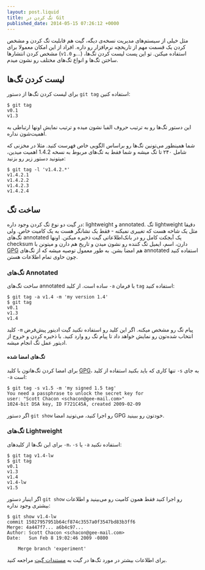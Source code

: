 ```yaml
---
layout: post.liquid
title: تگ کردن در Git
published_date: 2014-05-15 07:26:12 +0000
---
```


مثل خیلی از سیستم‌های مدیریت نسخه‌ی دیگه، گیت هم قابلیت تگ کردن و مشخص کردن یک قسمت مهم از تاریخچه نرم‌افزار رو داره. افراد از این امکان معمولا برای مشخص کردن انتشارها (`v1.0` و...) استفاده میکنن. تو این پست لیست کردن تگ‌ها، ساختن تگ‌ها و انواع تگ‌های مختلف رو نشون میدم.

## لیست کردن تگ‌ها
برای لیست کردن تگ‌ها از دستور `git tag` استفاده کنین:

```shell
$ git tag
v0.1
v1.3
```

این دستور تگ‌ها رو به ترتیب حروف الفبا نشون میده و ترتیب نمایش اونها ارتباطی به اهمیت‌شون نداره.

شما همینطور می‌تونین تگ‌ها رو براساس الگویی خاص فهرست کنید. مثلا در مخزنی که شامل ۲۴۰ تا تگ میشه و شما فقط به تگ‌های مربوط به نسخه 1.4.2 اهمیت میدین، میتونید دستور زیر رو بزنید:

```shell
$ git tag -l 'v1.4.2.*'
v1.4.2.1
v1.4.2.2
v1.4.2.3
v1.4.2.4
```

## ساخت تگ
در گیت دو نوع تگ کردن وجود داره: lightweight و annotated. تگ lightweight دقیقا مثل یک شاخه هست که تغییری نمیکنه - فقط یک نشانگر هست به یک کامیت خاص. ولی تگ‌های annotated یک آبجکت کامل رو در بانک‌اطلاعاتی گیت ذخیره میکنن. اونها checksum دارن، اسم، ایمیل تگ کننده رو نشون میدن و تاریخ هم دارن و میتونن با [GPG](http://fa.wikipedia.org/wiki/GPG) هم امضا بشن. به طور معمول توصیه میشه که از تگ‌های annotated استفاده کنید چون حاوی تمام اطلاعات هستن.

### تگ‌های Annotated
ساخت تگ‌های annotated ساده است. از کلید `-a` با فرمان `tag` استفاده کنید:

```shell
$ git tag -a v1.4 -m 'my version 1.4'
$ git tag
v0.1
v1.3
v1.4
```

کلید `-m` پیام تگ رو مشخص میکنه. اگر این کلید رو استفاده نکنید گیت ادیتور پیش‌فرض انتخاب شده‌تون رو نمایش خواهد داد تا پیام تگ رو وارد کنید. با ذخیره کردن و خروج از ادیتور عمل تگ انجام میشه.

#### تگ‌های امضا شده
برای امضا کردن تگ‌هاتون با کلید [GPG](http://fa.wikipedia.org/wiki/GPG)، تنها کاری که باید بکنید استفاده از کلید `-s` به جای `-a` است:

```shell
$ git tag -s v1.5 -m 'my signed 1.5 tag'
You need a passphrase to unlock the secret key for
user: "Scott Chacon <schacon@gee-mail.com>"
1024-bit DSA key, ID F721C45A, created 2009-02-09
```

اگر دستور `git show` رو اجرا کنید، می‌تونید امضا GPG خودتون رو ببینید.

### تگ‌های Lightweight
برای این تگ‌ها از کلیدهای `-m`، `-s` یا `-a` استفاده نکنید:

```shell
$ git tag v1.4-lw
$ git tag
v0.1
v1.3
v1.4
v1.4-lw
v1.5
```

اگر اینبار دستور `git show` رو اجرا کنید فقط همون کامیت رو می‌بینید و اطلاعات بیشتری وجود نداره:

```shell
$ git show v1.4-lw
commit 15027957951b64cf874c3557a0f3547bd83b3ff6
Merge: 4a447f7... a6b4c97...
Author: Scott Chacon <schacon@gee-mail.com>
Date:   Sun Feb 8 19:02:46 2009 -0800

    Merge branch 'experiment'
```

برای اطلاعات بیشتر در مورد تگ‌ها در گیت به [مستندات گیت](http://git-scm.com/book/en/Git-Basics-Tagging) مراجعه کنید.
